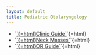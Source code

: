 ```yaml
---
layout: default
title: Pediatric Otolaryngology
---
```

<ul>
<li>
`<a href="clinic-guide.html">`{=html}Clinic Guide`</a>`{=html}
</li>
<li>
`<a href="neck-masses.html">`{=html}Neck Masses`</a>`{=html}
</li>
<li>
`<a href="or-guide.html">`{=html}OR Guide`</a>`{=html}
</li>
</ul>
